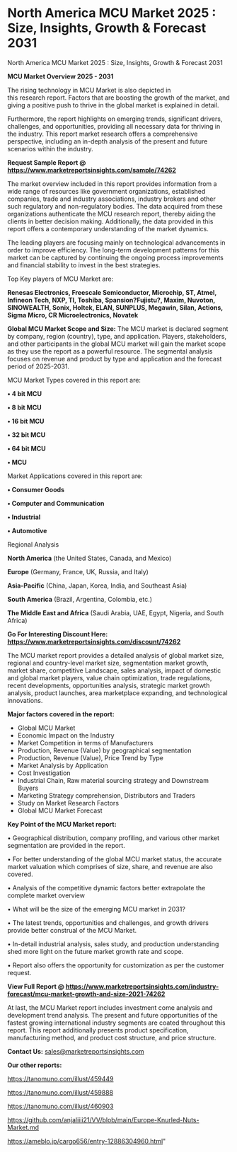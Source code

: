 # North America MCU Market 2025 : Size, Insights, Growth & Forecast 2031
North America MCU Market 2025 : Size, Insights, Growth & Forecast 2031

<Strong> MCU Market Overview 2025 - 2031</strong>

The rising technology in MCU Market is also depicted in this research report. Factors that are boosting the growth of the market, and giving a positive push to thrive in the global market is explained in detail.

Furthermore, the report highlights on emerging trends, significant drivers, challenges, and opportunities, providing all necessary data for thriving in the industry. This report market research offers a comprehensive perspective, including an in-depth analysis of the present and future scenarios within the industry.

<strong>Request Sample Report @ <a href=https://www.marketreportsinsights.com/sample/74262>https://www.marketreportsinsights.com/sample/74262</a></strong>

The market overview included in this report provides information from a wide range of resources like government organizations, established companies, trade and industry associations, industry brokers and other such regulatory and non-regulatory bodies. The data acquired from these organizations authenticate the MCU research report, thereby aiding the clients in better decision making. Additionally, the data provided in this report offers a contemporary understanding of the market dynamics.

The leading players are focusing mainly on technological advancements in order to improve efficiency. The long-term development patterns for this market can be captured by continuing the ongoing process improvements and financial stability to invest in the best strategies.

Top Key players of MCU Market are:

<strong>Renesas Electronics, Freescale Semiconductor, Microchip, ST, Atmel, Infineon Tech, NXP, TI, Toshiba, Spansion?Fujistu?, Maxim, Nuvoton, SINOWEALTH, Sonix, Holtek, ELAN, SUNPLUS, Megawin, Silan, Actions, Sigma Micro, CR Microelectronics, Novatek</strong>

<strong><b>Global MCU Market Scope and Size:</b></strong>
The MCU market is declared segment by company, region (country), type, and application. Players, stakeholders, and other participants in the global MCU market will gain the market scope as they use the report as a powerful resource. The segmental analysis focuses on revenue and product by type and application and the forecast period of 2025-2031.

MCU Market Types covered in this report are:

<strong>• 4 bit MCU

• 8 bit MCU

• 16 bit MCU

• 32 bit MCU

• 64 bit MCU

• MCU</strong>

Market Applications covered in this report are:

<strong>• Consumer Goods

• Computer and Communication

• Industrial

• Automotive</strong> 

Regional Analysis

<strong>North America</strong> (the United States, Canada, and Mexico)

<strong>Europe</strong> (Germany, France, UK, Russia, and Italy)

<strong>Asia-Pacific</strong> (China, Japan, Korea, India, and Southeast Asia)

<strong>South America</strong> (Brazil, Argentina, Colombia, etc.)

<strong>The Middle East and Africa</strong> (Saudi Arabia, UAE, Egypt, Nigeria, and South Africa)

<strong>Go For Interesting Discount Here: <a href=https://www.marketreportsinsights.com/discount/74262>https://www.marketreportsinsights.com/discount/74262</a></strong>

The MCU market report provides a detailed analysis of global market size, regional and country-level market size, segmentation market growth, market share, competitive Landscape, sales analysis, impact of domestic and global market players, value chain optimization, trade regulations, recent developments, opportunities analysis, strategic market growth analysis, product launches, area marketplace expanding, and technological innovations.

<strong><b>Major factors covered in the report:</b></strong>
<ul>
  <li>Global MCU Market </li>
  <li>Economic Impact on the Industry</li>
  <li>Market Competition in terms of Manufacturers</li>
  <li>Production, Revenue (Value) by geographical segmentation</li>
  <li>Production, Revenue (Value), Price Trend by Type</li>
  <li>Market Analysis by Application</li>
  <li>Cost Investigation</li>
  <li>Industrial Chain, Raw material sourcing strategy and Downstream Buyers</li>
  <li>Marketing Strategy comprehension, Distributors and Traders</li>
  <li>Study on Market Research Factors</li>
  <li>Global MCU Market Forecast</li>
</ul>

<strong><b>Key Point of the MCU Market report:</b></strong>

• Geographical distribution, company profiling, and various other market segmentation are provided in the report.

• For better understanding of the global MCU market status, the accurate market valuation which comprises of size, share, and revenue are also covered.

• Analysis of the competitive dynamic factors better extrapolate the complete market overview

• What will be the size of the emerging MCU market in 2031?

• The latest trends, opportunities and challenges, and growth drivers provide better construal of the MCU Market.

• In-detail industrial analysis, sales study, and production understanding shed more light on the future market growth rate and scope.

• Report also offers the opportunity for customization as per the customer request.

<strong><b>View Full Report @ <a href=https://www.marketreportsinsights.com/industry-forecast/mcu-market-growth-and-size-2021-74262>https://www.marketreportsinsights.com/industry-forecast/mcu-market-growth-and-size-2021-74262</a></b></strong>


At last, the MCU Market report includes investment come analysis and development trend analysis. The present and future opportunities of the fastest growing international industry segments are coated throughout this report. This report additionally presents product specification, manufacturing method, and product cost structure, and price structure.

<strong>Contact Us:</strong>
sales@marketreportsinsights.com

<strong>Our other reports:</strong>

<a href=https://tanomuno.com/illust/459449>https://tanomuno.com/illust/459449</a>

<a href=https://tanomuno.com/illust/459888>https://tanomuno.com/illust/459888</a>

<a href=https://tanomuno.com/illust/460903>https://tanomuno.com/illust/460903</a>

<a href=https://github.com/anjaliiii21/VV/blob/main/Europe-Knurled-Nuts-Market.md>https://github.com/anjaliiii21/VV/blob/main/Europe-Knurled-Nuts-Market.md</a>

<a href=https://ameblo.jp/cargo656/entry-12886304960.html>https://ameblo.jp/cargo656/entry-12886304960.html</a>"
